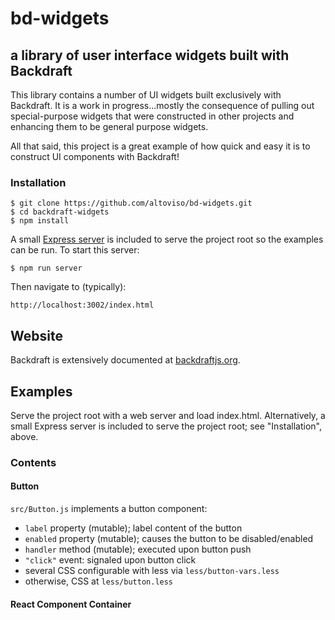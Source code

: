 # bd-widgets
## a library of user interface widgets built with Backdraft

This library contains a number of UI widgets built exclusively with Backdraft. It is a work in progress...mostly the consequence of pulling out special-purpose widgets that were constructed in other projects and enhancing them to be general purpose widgets.

All that said, this project is a great example of how quick and easy it is to construct UI components with Backdraft!

### Installation

```
$ git clone https://github.com/altoviso/bd-widgets.git
$ cd backdraft-widgets
$ npm install
```

A small [Express server](https://github.com/altoviso/bd-widgets/blob/master/httpServer.js) is included to serve the project root so the examples can be run. To start this server:

```
$ npm run server
```

Then navigate to (typically):
```
http://localhost:3002/index.html
```
## Website

Backdraft is extensively documented at [backdraftjs.org](http://backdraftjs.org).

## Examples

Serve the project root with a web server and load index.html. Alternatively, a small Express server is included to serve the project root; see "Installation", above.

### Contents

#### Button

```src/Button.js``` implements a button component:

* ```label``` property (mutable); label content of the button
* ```enabled``` property (mutable); causes the button to be disabled/enabled
* ```handler``` method (mutable); executed upon button push
* `````"click"````` event: signaled upon button click
* several CSS configurable with less via ```less/button-vars.less```
* otherwise, CSS at ```less/button.less```


#### React Component Container
